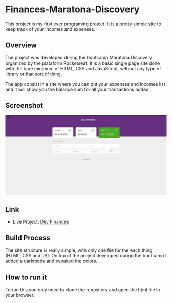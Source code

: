 # Finances-Maratona-Discovery

This project is my first ever programing project. It is a pretty simple site to keep track of your incomes and expenses.

## Overview

The project was developed during the bootcamp Maratona Discovery organized by the plataform Rocketseat. It is a basic single page site done with the 
bare minimum of HTML, CSS and JavaScript, without any type of library or that sort of thing. 

The app consist in a site where you can put your expenses and incomes list and it will show you the balance sum for all your transactions added.

## Screenshot

![](./devFinances.jpeg)

## Link

- Live Project: [Dev Finances](https://devfinancesrock.netlify.app/)

## Build Process

The site structure is really simple, with only one file for the each thing (HTML, CSS and JS). On top of the project developed during the bootcamp I 
added a darkmode and tweaked the colors.

## How to run it

To run this you only need to clone the repository and open the html file in your browser.
